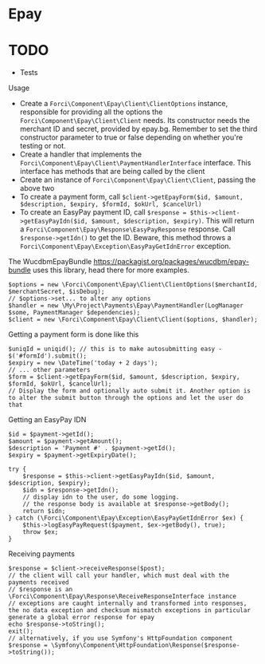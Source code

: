 # Epay

# TODO 

- Tests

Usage

- Create a `Forci\Component\Epay\Client\ClientOptions` instance, responsible for providing all the options the `Forci\Component\Epay\Client\Client` needs. Its constructor needs the merchant ID and secret, provided by epay.bg. Remember to set the third constructor parameter to true or false depending on whether you're testing or not.
- Create a handler that implements the `Forci\Component\Epay\Client\PaymentHandlerInterface` interface. This interface has methods that are being called by the client
- Create an instance of `Forci\Component\Epay\Client\Client`, passing the above two
- To create a payment form, call `$client->getEpayForm($id, $amount, $description, $expiry, $formId, $okUrl, $cancelUrl)`
- To create an EasyPay payment ID, call `$response = $this->client->getEasyPayIdn($id, $amount, $description, $expiry)`. This will return a `Forci\Component\Epay\Response\EasyPayResponse` response. Call `$response->getIdn()` to get the ID. Beware, this method throws a `Forci\Component\Epay\Exception\EasyPayGetIdnError` exception.

The WucdbmEpayBundle https://packagist.org/packages/wucdbm/epay-bundle uses this library, head there for more examples.

```
$options = new \Forci\Component\Epay\Client\ClientOptions($merchantId, $merchantSecret, $isDebug);
// $options->set... to alter any options
$handler = new \My\Project\Payments\Epay\PaymentHandler(LogManager $some, PaymentManager $dependencies);
$client = new \Forci\Component\Epay\Client\Client($options, $handler);
```

Getting a payment form is done like this

```
$uniqId = uniqid(); // this is to make autosubmitting easy - $('#formId').submit();
$expiry = new \DateTime('today + 2 days');
// ... other parameters
$form = $client->getEpayForm($id, $amount, $description, $expiry, $formId, $okUrl, $cancelUrl);
// Display the form and optionally auto submit it. Another option is to alter the submit button through the options and let the user do that
```

Getting an EasyPay IDN

```
$id = $payment->getId();
$amount = $payment->getAmount();
$description = 'Payment #' . $payment->getId();
$expiry = $payment->getExpiryDate();

try {
    $response = $this->client->getEasyPayIdn($id, $amount, $description, $expiry);
    $idn = $response->getIdn();
    // display idn to the user, do some logging.
    // the response body is available at $response->getBody();
    return $idn;
} catch (\Forci\Component\Epay\Exception\EasyPayGetIdnError $ex) {
    $this->logEasyPayRequest($payment, $ex->getBody(), true);
    throw $ex;
}
```

Receiving payments

```
$response = $client->receiveResponse($post);
// the client will call your handler, which must deal with the payments received
// $response is an \Forci\Component\Epay\Response\ReceiveResponseInterface instance
// exceptions are caught internally and transformed into responses, the no data exception and checksum mismatch exceptions in particular generate a global error response for epay
echo $response->toString();
exit();
// alternatively, if you use Symfony's HttpFoundation component
$response = \Symfony\Component\HttpFoundation\Response($response->toString());
```